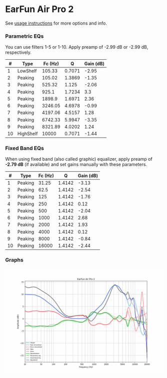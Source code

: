# EarFun Air Pro 2
See [usage instructions](https://github.com/jaakkopasanen/AutoEq#usage) for more options and info.

### Parametric EQs
You can use filters 1-5 or 1-10. Apply preamp of -2.99 dB or -2.99 dB, respectively.

|   # | Type      |   Fc (Hz) |      Q |   Gain (dB) |
|-----|-----------|-----------|--------|-------------|
|   1 | LowShelf  |    105.33 | 0.7071 |       -2.95 |
|   2 | Peaking   |    105.02 | 1.3869 |       -1.35 |
|   3 | Peaking   |    525.32 | 1.125  |       -2.06 |
|   4 | Peaking   |    925.1  | 1.7234 |        3.3  |
|   5 | Peaking   |   1898.9  | 1.6971 |        2.36 |
|   6 | Peaking   |   3246.05 | 4.6978 |       -0.99 |
|   7 | Peaking   |   4197.06 | 4.5157 |        1.28 |
|   8 | Peaking   |   6742.33 | 5.9947 |       -3.35 |
|   9 | Peaking   |   8321.89 | 4.0202 |        1.24 |
|  10 | HighShelf |  10000    | 0.7071 |       -1.44 |

### Fixed Band EQs
When using fixed band (also called graphic) equalizer, apply preamp of **-2.79 dB** (if available) and set gains manually with these parameters.

|   # | Type    |   Fc (Hz) |      Q |   Gain (dB) |
|-----|---------|-----------|--------|-------------|
|   1 | Peaking |     31.25 | 1.4142 |       -3.13 |
|   2 | Peaking |     62.5  | 1.4142 |       -2.54 |
|   3 | Peaking |    125    | 1.4142 |       -1.76 |
|   4 | Peaking |    250    | 1.4142 |        0.12 |
|   5 | Peaking |    500    | 1.4142 |       -2.04 |
|   6 | Peaking |   1000    | 1.4142 |        2.68 |
|   7 | Peaking |   2000    | 1.4142 |        1.93 |
|   8 | Peaking |   4000    | 1.4142 |        0.12 |
|   9 | Peaking |   8000    | 1.4142 |       -0.84 |
|  10 | Peaking |  16000    | 1.4142 |       -2.44 |

### Graphs
![](./EarFun%20Air%20Pro%202.png)
